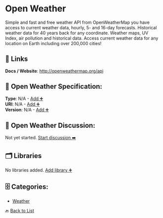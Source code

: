 # Open Weather

Simple and fast and free weather API from OpenWeatherMap you have access to current weather data, hourly, 5- and 16-day forecasts.  Historical weather data for 40 years back for any coordinate.  Weather maps, UV Index, air pollution
 and historical data. Access current weather data for any location on Earth including over 200,000 cities!

##  🔗 Links
**Docs / Website**: http://openweathermap.org/api

## 🧬 Open Weather Specification:
**Type**: N/A - [Add ➕](https://github.com/apis-list/apis-list/edit/main/apis.yaml#L14251)  
**URI**: N/A - [Add ➕](https://github.com/apis-list/apis-list/edit/main/apis.yaml#L14251)  
**Version**: N/A - [Add ➕](https://github.com/apis-list/apis-list/edit/main/apis.yaml#L14251)

## 💬 Open Weather Discussion:
Not yet started. [Start discussion ➡️](https://github.com/apis-list/apis-list/discussions/new)

## 🗂️ Libraries

No libraries added. [Add library ➕](https://github.com/apis-list/apis-list/edit/main/apis.yaml#L14251)    


## 🗄️ Categories:
- [Weather](https://github.com/apis-list/apis-list#weather-)

🔙  [Back to List](https://github.com/apis-list/apis-list)
